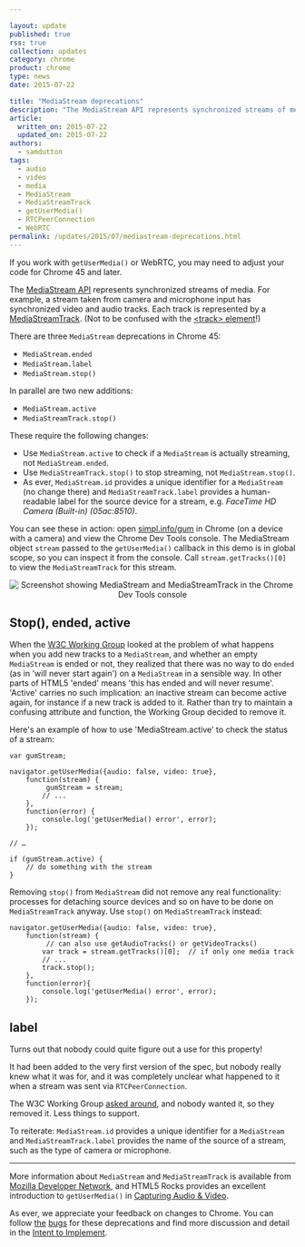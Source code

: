 ```yaml
---

layout: update
published: true
rss: true
collection: updates
category: chrome
product: chrome
type: news
date: 2015-07-22

title: "MediaStream deprecations"
description: "The MediaStream API represents synchronized streams of media. For example, a stream taken from a camera and a microphone has synchronized video and audio tracks. MediaStream.ended, MediaStream.label and MediaStream.stop() are being deprecated. Use MediaStream.active, MediaStreamTrack.label and MediaStreamTrack.stop() instead."
article:
  written_on: 2015-07-22
  updated_on: 2015-07-22
authors:
  - samdutton
tags:
  - audio
  - video
  - media
  - MediaStream
  - MediaStreamTrack
  - getUserMedia()
  - RTCPeerConnection
  - WebRTC
permalink: /updates/2015/07/mediastream-deprecations.html
---
```

<style type="text/css" media="screen">
img, video {
  max-width: 100%;
}
</style>

If you work with `getUserMedia()` or WebRTC, you may need to adjust your code
for Chrome 45 and later.

The [MediaStream API](http://www.w3.org/TR/mediacapture-streams/) represents
synchronized streams of media. For example, a stream taken from camera and
microphone input has synchronized video and audio tracks. Each track is
represented by a
[MediaStreamTrack](http://www.w3.org/TR/mediacapture-streams/#mediastreamtrack).
(Not to be confused with the [&lt;track&gt;
element](http://www.html5rocks.com/en/tutorials/track/basics/)!)

There are three `MediaStream` deprecations in Chrome 45:

* `MediaStream.ended`
* `MediaStream.label`
* `MediaStream.stop()`

In parallel are two new additions:

* `MediaStream.active`
* `MediaStreamTrack.stop()`

These require the following changes:

* Use `MediaStream.active` to check if a `MediaStream` is actually
  streaming, not `MediaStream.ended`.
* Use `MediaStreamTrack.stop()` to stop streaming, not `MediaStream.stop()`.
* As ever, `MediaStream.id` provides a unique identifier for a `MediaStream`
  (no change there) and `MediaStreamTrack.label` provides a human-readable
  label for the source device for a stream, e.g. _FaceTime HD Camera (Built-in)
  (05ac:8510)_.

You can see these in action: open [simpl.info/gum](https://simpl.info/gum) in
Chrome (on a device with a camera) and view the Chrome Dev Tools console. The
MediaStream object `stream` passed to the `getUserMedia()` callback in this
demo is in global scope, so you can inspect it from the console.  Call
`stream.getTracks()[0]` to view the `MediaStreamTrack` for this stream.

<p style="text-align: center;">
  <img src="/web/updates/images/2015-07-22-mediastream-deprecations/mediastream-screenshot.png"
  alt="Screenshot showing MediaStream and MediaStreamTrack in the Chrome Dev Tools console">
</p>

## Stop(), ended, active

When the [W3C Working Group](http://w3c.github.io/mediacapture-main/getusermedia.html)
looked at the problem of what happens when you add new tracks to a `MediaStream`,
and whether an empty `MediaStream` is ended or not, they realized that there was
no way to do `ended` (as in 'will never start again') on a `MediaStream` in
a sensible way. In other parts of HTML5 'ended' means 'this has ended and will
never resume'. 'Active' carries no such implication: an inactive stream can
become active again, for instance if a new track is added to it. Rather than try
to maintain a confusing attribute and function, the Working Group decided to
remove it.

Here's an example of how to use 'MediaStream.active' to check the status of a
stream:

    var gumStream;

    navigator.getUserMedia({audio: false, video: true},
        function(stream) {
             gumStream = stream;
            // ...
        },
        function(error) {
            console.log('getUserMedia() error', error);
        });

    // …

    if (gumStream.active) {
        // do something with the stream
    }

Removing `stop()` from `MediaStream` did not remove any real functionality:
processes for detaching source devices and so on have to be done on
`MediaStreamTrack` anyway. Use `stop()` on `MediaStreamTrack` instead:

    navigator.getUserMedia({audio: false, video: true},
        function(stream) {
             // can also use getAudioTracks() or getVideoTracks()
            var track = stream.getTracks()[0];  // if only one media track
            // ...
            track.stop();
        },
        function(error){
            console.log('getUserMedia() error', error);
        });

## label

Turns out that nobody could quite figure out a use for this property!

It had been added to the very first version of the spec, but nobody really knew
what it was for, and it was completely unclear what happened to it when a stream
was sent via `RTCPeerConnection`.

The W3C Working Group
[asked](http://lists.w3.org/Archives/Public/public-html-media/2015Apr/0025.html)[
around](http://lists.w3.org/Archives/Public/public-html-media/2015Apr/0025.html),
and nobody wanted it, so they removed it. Less things to support.

To reiterate: `MediaStream.id` provides a unique identifier for a
`MediaStream` and `MediaStreamTrack.label` provides the name of the source
of a stream, such as the type of camera or microphone.

- - -

More information about `MediaStream` and `MediaStreamTrack` is available
from [Mozilla Developer
Network](https://developer.mozilla.org/en-US/docs/Web/API/MediaStream), and
HTML5 Rocks provides an excellent introduction to `getUserMedia()` in
[Capturing Audio &
Video](http://www.html5rocks.com/en/tutorials/getusermedia/intro/).

As ever, we appreciate your feedback on changes to Chrome. You can follow
[the](https://code.google.com/p/chromium/issues/detail?id=407039)
[bugs](https://code.google.com/p/chromium/issues/detail?id=338500) for these
deprecations and find more discussion and detail in the [Intent to
Implement](https://groups.google.com/a/chromium.org/forum/#!msg/blink-dev/m4jiqG67Mvo/j3W-jGLxmQgJ).

